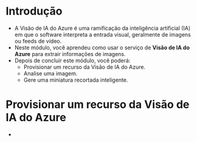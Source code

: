 # Introdução
- A Visão de IA do Azure é uma ramificação da inteligência artificial (IA) em que o software interpreta a entrada visual, geralmente de imagens ou feeds de vídeo.
- Neste módulo, você aprendeu como usar o serviço de **Visão de IA do Azure** para extrair informações de imagens.
- Depois de concluir este módulo, você poderá:
	- Provisionar um recurso da Visão de IA do Azure.
	- Analise uma imagem.
	- Gere uma miniatura recortada inteligente.
# Provisionar um recurso da Visão de IA do Azure
- 
